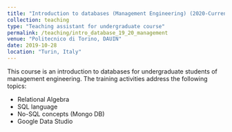 ```yaml
---
title: "Introduction to databases (Management Engineering) (2020-Current)"
collection: teaching
type: "Teaching assistant for undergraduate course"
permalink: /teaching/intro_database_19_20_management
venue: "Politecnico di Torino, DAUIN"
date: 2019-10-28
location: "Turin, Italy"
---
```


This course is an introduction to databases for undergraduate students of management engineering. The training activities address the following topics:

* Relational Algebra
* SQL language
* No-SQL concepts (Mongo DB)
* Google Data Studio
